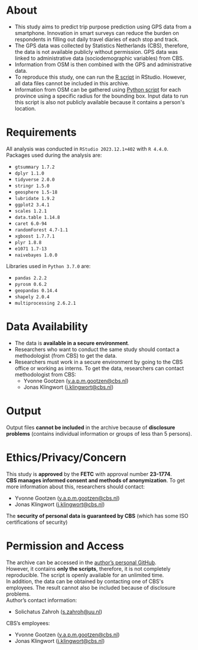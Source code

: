 # About
- This study aims to predict trip purpose prediction using GPS data from a smartphone. Innovation in smart surveys can reduce the burden on respondents in filling out daily travel diaries of each stop and track.
- The GPS data was collected by Statistics Netherlands (CBS), therefore, the data is not available publicly without permission. GPS data was linked to administrative data (sociodemographic variables) from CBS.
- Information from OSM is then combined with the GPS and administrative data.
- To reproduce this study, one can run the [R script](./r_annotated_script.R) in RStudio. However, all data files cannot be included in this archive.  
- Information from OSM can be gathered using [Python script](./python_script.py) for each province using a specific radius for the bounding box. Input data to run this script is also not publicly available because it contains a person's location. 


# Requirements
All analysis was conducted in `RStudio 2023.12.1+402` with `R 4.4.0`. Packages used during the analysis are:
- `gtsummary 1.7.2` 
- `dplyr 1.1.0`
- `tidyverse 2.0.0`
- `stringr 1.5.0`
- `geosphere 1.5-18`
- `lubridate 1.9.2`
- `ggplot2 3.4.1`
- `scales 1.2.1`
- `data.table 1.14.8`
- `caret 6.0-94`
- `randomForest 4.7-1.1`
- `xgboost 1.7.7.1`
- `plyr 1.8.8`
- `e1071 1.7-13`
- `naivebayes 1.0.0`

Libraries used in `Python 3.7.0` are:
- `pandas 2.2.2`
- `pyrosm 0.6.2`
- `geopandas 0.14.4`
- `shapely 2.0.4`
- `multiprocessing 2.6.2.1`


# Data Availability
- The data is **available in a secure environment**.
- Researchers who want to conduct the same study should contact a methodologist (from CBS) to get the data.
- Researchers must work in a secure environment by going to the CBS office or working as interns. To get the data, researchers can contact methodologist from CBS:
  -	Yvonne Gootzen (y.a.p.m.gootzen@cbs.nl)
  -	Jonas Klingwort (j.klingwort@cbs.nl)


# Output
Output files **cannot be included** in the archive because of **disclosure problems** (contains individual information or groups of less than 5 persons).


# Ethics/Privacy/Concern
This study is **approved** by the **FETC** with approval number **23-1774**.  
**CBS manages informed consent and methods of anonymization**. To get more information about this, researchers should contact:  
-	Yvonne Gootzen (y.a.p.m.gootzen@cbs.nl)
-	Jonas Klingwort (j.klingwort@cbs.nl)
  
The **security of personal data is guaranteed by CBS** (which has some ISO certifications of security)


# Permission and Access
The archive can be accessed in the [author’s personal GitHub](https://github.com/solichatuszhrh/travel_purpose_prediction).  
However, it contains **only the scripts**, therefore, it is not completely reproducible. The script is openly available for an unlimited time.  
In addition, the data can be obtained by contacting one of CBS's employees. The result cannot also be included because of disclosure problems.  
Author’s contact information:  
- Solichatus Zahroh (s.zahroh@uu.nl)
  
CBS’s employees:
-	Yvonne Gootzen (y.a.p.m.gootzen@cbs.nl)
-	Jonas Klingwort (j.klingwort@cbs.nl)
